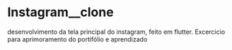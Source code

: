 # Instagram__clone
 desenvolvimento da tela principal do instagram, feito em flutter. Excercicio para aprimoramento do portifólio e aprendizado
